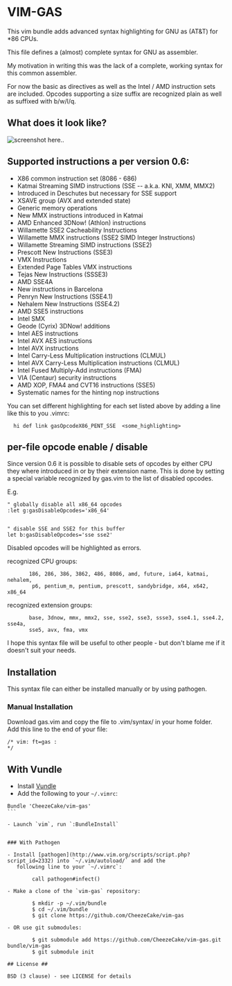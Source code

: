 # VIM-GAS

This vim bundle adds advanced syntax highlighting for GNU as (AT&T) for *86 CPUs.

This file defines a (almost) complete syntax for GNU as assembler. 

My motivation in writing this was the lack of a complete, working syntax for this 
common assembler. 

For now the basic as directives as well as the Intel / AMD instruction sets are included. 
Opcodes supporting a size suffix are recognized plain as well as suffixed with b/w/l/q. 

## What does it look like?

![screenshot here..](http://skitch-img.s3.amazonaws.com/20091121-q88xtxujgi62cby8f8cn25kxmp.png)

## Supported instructions a per version 0.6: 

- X86 common instruction set (8086 - 686) 
- Katmai Streaming SIMD instructions (SSE -- a.k.a. KNI, XMM, MMX2) 
- Introduced in Deschutes but necessary for SSE support 
- XSAVE group (AVX and extended state) 
- Generic memory operations 
- New MMX instructions introduced in Katmai 
- AMD Enhanced 3DNow! (Athlon) instructions 
- Willamette SSE2 Cacheability Instructions 
- Willamette MMX instructions (SSE2 SIMD Integer Instructions) 
- Willamette Streaming SIMD instructions (SSE2) 
- Prescott New Instructions (SSE3) 
- VMX Instructions 
- Extended Page Tables VMX instructions 
- Tejas New Instructions (SSSE3) 
- AMD SSE4A 
- New instructions in Barcelona 
- Penryn New Instructions (SSE4.1) 
- Nehalem New Instructions (SSE4.2) 
- AMD SSE5 instructions 
- Intel SMX 
- Geode (Cyrix) 3DNow! additions 
- Intel AES instructions 
- Intel AVX AES instructions 
- Intel AVX instructions 
- Intel Carry-Less Multiplication instructions (CLMUL) 
- Intel AVX Carry-Less Multiplication instructions (CLMUL) 
- Intel Fused Multiply-Add instructions (FMA) 
- VIA (Centaur) security instructions 
- AMD XOP, FMA4 and CVT16 instructions (SSE5) 
- Systematic names for the hinting nop instructions 

You can set different highlighting for each set listed above by adding a line like this to you .vimrc: 

```vim
  hi def link gasOpcodeX86_PENT_SSE  <some_highlighting> 
```

## per-file opcode enable / disable 

Since version 0.6 it is possible to disable sets of opcodes by either CPU they where introduced in or by their extension name. 
This is done by setting a special variable recognized by gas.vim to the list of disabled opcodes. 

E.g. 

```vim
" globally disable all x86_64 opcodes 
:let g:gasDisableOpcodes='x86_64' 


" disable SSE and SSE2 for this buffer 
let b:gasDisableOpcodes='sse sse2' 
```

Disabled opcodes will be highlighted as errors. 

recognized CPU groups:

           186, 286, 386, 3862, 486, 8086, amd, future, ia64, katmai, nehalem, 
            p6, pentium_m, pentium, prescott, sandybridge, x64, x642, x86_64 

recognized extension groups: 

           base, 3dnow, mmx, mmx2, sse, sse2, sse3, ssse3, sse4.1, sse4.2, sse4a, 
           sse5, avx, fma, vmx 


I hope this syntax file will be useful to other people 
  \- but don't blame me if it doesn't suit your needs. 
 
## Installation

This syntax file can either be installed manually or by using pathogen.

### Manual Installation

Download gas.vim and copy the file to .vim/syntax/ in your home folder. 
Add this line to the end of your file: 

```vim
/* vim: ft=gas : 
*/ 
```

## With Vundle

- Install [Vundle](https://github.com/gmarik/vundle)
- Add the following to your `~/.vimrc`:

````vim
Bundle 'CheezeCake/vim-gas'
```

- Launch `vim`, run `:BundleInstall`


### With Pathogen

- Install [pathogen](http://www.vim.org/scripts/script.php?script_id=2332) into `~/.vim/autoload/` and add the
   following line to your `~/.vimrc`:

        call pathogen#infect()

- Make a clone of the `vim-gas` repository:

        $ mkdir -p ~/.vim/bundle
        $ cd ~/.vim/bundle
        $ git clone https://github.com/CheezeCake/vim-gas

- OR use git submodules:

        $ git submodule add https://github.com/CheezeCake/vim-gas.git bundle/vim-gas
        $ git submodule init

## License ##

BSD (3 clause) - see LICENSE for details

